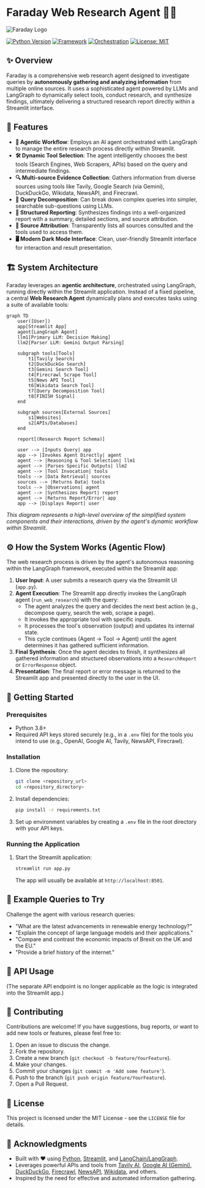 # Faraday Web Research Agent 🕵️‍♀️

![Faraday Logo](Logo.png)

[![Python Version](https://img.shields.io/badge/Python-3.8+-blue.svg)](https://www.python.org/downloads/)
[![Framework](https://img.shields.io/badge/Framework-Streamlit-red.svg)](https://streamlit.io/)
[![Orchestration](https://img.shields.io/badge/Orchestration-LangChain%20/%20LangGraph-purple.svg)](https://www.langchain.com/)
[![License: MIT](https://img.shields.io/badge/License-MIT-yellow.svg)](https://opensource.org/licenses/MIT)

## ✨ Overview

Faraday is a comprehensive web research agent designed to investigate queries by **autonomously gathering and analyzing information** from multiple online sources. It uses a sophisticated agent powered by LLMs and LangGraph to dynamically select tools, conduct research, and synthesize findings, ultimately delivering a structured research report directly within a Streamlit interface.

## 🚀 Features

- **🤖 Agentic Workflow**: Employs an AI agent orchestrated with LangGraph to manage the entire research process directly within Streamlit.
- **🛠️ Dynamic Tool Selection**: The agent intelligently chooses the best tools (Search Engines, Web Scrapers, APIs) based on the query and intermediate findings.
- **🔍 Multi-source Evidence Collection**: Gathers information from diverse sources using tools like Tavily, Google Search (via Gemini), DuckDuckGo, Wikidata, NewsAPI, and Firecrawl.
- **🧩 Query Decomposition**: Can break down complex queries into simpler, searchable sub-questions using LLMs.
- **📝 Structured Reporting**: Synthesizes findings into a well-organized report with a summary, detailed sections, and source attribution.
- **🔗 Source Attribution**: Transparently lists all sources consulted and the tools used to access them.
- **🖥️ Modern Dark Mode Interface**: Clean, user-friendly Streamlit interface for interaction and result presentation.

## 🏗️ System Architecture

Faraday leverages an **agentic architecture**, orchestrated using LangGraph, running directly within the Streamlit application. Instead of a fixed pipeline, a central **Web Research Agent** dynamically plans and executes tasks using a suite of available tools:

```mermaid
graph TD
    user([User])
    app[Streamlit App]
    agent[LangGraph Agent]
    llm1[Primary LLM: Decision Making]
    llm2[Parser LLM: Gemini Output Parsing]
    
    subgraph tools[Tools]
        t1[Tavily Search]
        t2[DuckDuckGo Search]
        t3[Gemini Search Tool]
        t4[Firecrawl Scrape Tool]
        t5[News API Tool]
        t6[Wikidata Search Tool]
        t7[Query Decomposition Tool]
        t8[FINISH Signal]
    end
    
    subgraph sources[External Sources]
        s1[Websites]
        s2[APIs/Databases]
    end
    
    report[(Research Report Schema)]
    
    user --> |Inputs Query| app
    app --> |Invokes Agent Directly| agent
    agent --> |Reasoning & Tool Selection| llm1
    agent --> |Parses Specific Outputs| llm2
    agent --> |Tool Invocation| tools
    tools --> |Data Retrieval| sources
    sources --> |Returns Data| tools
    tools --> |Observations| agent
    agent --> |Synthesizes Report| report
    agent --> |Returns Report/Error| app
    app --> |Displays Report| user

```

*This diagram represents a high-level overview of the simplified system components and their interactions, driven by the agent's dynamic workflow within Streamlit.*

## ⚙️ How the System Works (Agentic Flow)

The web research process is driven by the agent's autonomous reasoning within the LangGraph framework, executed within the Streamlit app:

1.  **User Input**: A user submits a research query via the Streamlit UI (`app.py`).
2.  **Agent Execution**: The Streamlit app directly invokes the LangGraph agent (`run_web_research`) with the query:
    *   The agent analyzes the query and decides the next best action (e.g., decompose query, search the web, scrape a page).
    *   It invokes the appropriate tool with specific inputs.
    *   It processes the tool's observation (output) and updates its internal state.
    *   This cycle continues (Agent -> Tool -> Agent) until the agent determines it has gathered sufficient information.
3.  **Final Synthesis**: Once the agent decides to finish, it synthesizes all gathered information and structured observations into a `ResearchReport` or `ErrorResponse` object.
4.  **Presentation**: The final report or error message is returned to the Streamlit app and presented directly to the user in the UI.

## 🚀 Getting Started

### Prerequisites

- Python 3.8+
- Required API keys stored securely (e.g., in a `.env` file) for the tools you intend to use (e.g., OpenAI, Google AI, Tavily, NewsAPI, Firecrawl).

### Installation

1.  Clone the repository:
    ```bash
    git clone <repository_url>
    cd <repository_directory>
    ```
2.  Install dependencies:
    ```bash
    pip install -r requirements.txt
    ```
3.  Set up environment variables by creating a `.env` file in the root directory with your API keys.

### Running the Application

1.  Start the Streamlit application:
    ```bash
    streamlit run app.py
    ```
    The app will usually be available at `http://localhost:8501`.

## 🤔 Example Queries to Try

Challenge the agent with various research queries:

- "What are the latest advancements in renewable energy technology?"
- "Explain the concept of large language models and their applications."
- "Compare and contrast the economic impacts of Brexit on the UK and the EU."
- "Provide a brief history of the internet."

## 🔌 API Usage

(The separate API endpoint is no longer applicable as the logic is integrated into the Streamlit app.)

## 🤝 Contributing

Contributions are welcome! If you have suggestions, bug reports, or want to add new tools or features, please feel free to:

1.  Open an issue to discuss the change.
2.  Fork the repository.
3.  Create a new branch (`git checkout -b feature/YourFeature`).
4.  Make your changes.
5.  Commit your changes (`git commit -m 'Add some feature'`).
6.  Push to the branch (`git push origin feature/YourFeature`).
7.  Open a Pull Request.

## 📜 License

This project is licensed under the MIT License - see the `LICENSE` file for details.

## 🙏 Acknowledgments

- Built with ❤️ using [Python](https://www.python.org/), [Streamlit](https://streamlit.io/), and [LangChain/LangGraph](https://www.langchain.com/).
- Leverages powerful APIs and tools from [Tavily AI](https://tavily.com/), [Google AI (Gemini)](https://ai.google.dev/), [DuckDuckGo](https://duckduckgo.com/), [Firecrawl](https://firecrawl.dev/), [NewsAPI](https://newsapi.org/), [Wikidata](https://www.wikidata.org/), and others.
- Inspired by the need for effective and automated information gathering. 
